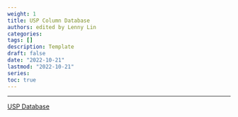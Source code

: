 ```yaml
---
weight: 1
title: USP Column Database
authors: edited by Lenny Lin
categories: 
tags: []
description: Template
draft: false
date: "2022-10-21"
lastmod: "2022-10-21"
series: 
toc: true
---
```


<!--more-->
---

<a href = "https://apps.usp.org/app/USPNF/columnsDB.html" target="_blank" rel="noopener noreferrer">USP Database</a>


